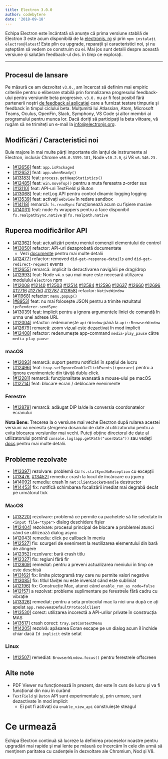 ```yaml
---
title: Electron 3.0.0
author: codebytere
date: '2018-09-18'
---
```


Echipa Electron este încântată să anunțe că prima versiune stabilă de Electron 3 este acum disponibilă de la [electronjs. rg](https://electronjs.org/) și prin `npm instalați electron@latest`! Este plin cu upgrade, reparații și caracteristici noi, și nu așteptăm să vedem ce construim cu ei. Mai jos sunt detalii despre această versiune și salutăm feedback-ul dvs. în timp ce explorați.

---

## Procesul de lansare

Pe măsură ce am dezvoltat `v3.0.`, am încercat să definim mai empiric criteriile pentru o eliberare stabilă prin formalizarea progresului feedback-ului pentru versiunile beta progresive. `v3.0.` nu ar fi fost posibil fără partenerii noștri [de feedback al aplicației](https://github.com/electron/electron/blob/3-0-x/docs/tutorial/app-feedback-program.md) care a furnizat testare timpurie și feedback în timpul ciclului beta. Mulţumită lui Atlassian, Atom, Microsoft Teams, Oculus, OpenFin, Slack, Symphony, VS Code şi altor membri ai programului pentru munca lor. Dacă doriți să participați la beta viitoare, vă rugăm să ne trimiteți un e-mail la [info@electronjs.org](mailto:info@electronjs.org).

## Modificări / Caracteristici noi

Bule majore în mai multe părți importante din lanțul de instrumente al Electron, inclusiv Chrome `v66.0.3359.181`, Node `v10.2.0`, și V8 `v6.346.23.`

* [[#12656](https://github.com/electron/electron/pull/12656)] feat: `app.isPackaged`
* [[#12652](https://github.com/electron/electron/pull/12652)] feat: `app.whenReady()`
* [[#13183](https://github.com/electron/electron/pull/13183)] feat: `process.getHeapStatistics()`
* [[#12485](https://github.com/electron/electron/pull/12485)] feat: `win.moveTop()` pentru a muta fereastra z-order sus
* [[#13110](https://github.com/electron/electron/pull/13110)] feat: API-uri TextField și Buton
* [[#13068](https://github.com/electron/electron/pull/13068)] feat: netLog API pentru control dinamic logging logging
* [[#13539](https://github.com/electron/electron/pull/13539)] feat: activați `webview` în redare sandbox
* [[#14118](https://github.com/electron/electron/pull/14118)] remarcă: `fs.readSync` funcționează acum cu fișiere masive
* [[#14031](https://github.com/electron/electron/pull/14031)] feat: node `fs` wrappers pentru a face disponibil `fs.realpathSync.native` și `fs.realpath.native`

## Ruperea modificărilor API

* [[#12362](https://github.com/electron/electron/pull/12362)] feat: actualizări pentru meniul comenzii elementului de control
* [[#13050](https://github.com/electron/electron/pull/13050)] refactor: API-uri dezaprobată documentate
  * Vezi [documente](https://github.com/electron/electron/blob/master/docs/api/breaking-changes.md#breaking-api-changes-30) pentru mai multe detalii
* [[#12477](https://github.com/electron/electron/pull/12477)] refactor: removed `did-get-response-details` and `did-get-redirect-request` events
* [[#12655](https://github.com/electron/electron/pull/12655)] remarcă: implicit la dezactivarea navigării pe drag/drop
* [[#12993](https://github.com/electron/electron/pull/12993)] feat: Node `v4.x` sau mai mare este necesară utilizarea modulului `electron` npm
* [[#12008](https://github.com/electron/electron/pull/12008) [#12140](https://github.com/electron/electron/pull/12140) [#12503](https://github.com/electron/electron/pull/12503) [#12514](https://github.com/electron/electron/pull/12514) [#12584](https://github.com/electron/electron/pull/12584) [#12596](https://github.com/electron/electron/pull/12596) [#12637](https://github.com/electron/electron/pull/12637) [#12660](https://github.com/electron/electron/pull/12660) [#12696](https://github.com/electron/electron/pull/12696) [#12716](https://github.com/electron/electron/pull/12716) [#12750](https://github.com/electron/electron/pull/12750) [#12787](https://github.com/electron/electron/pull/12787) [#12858](https://github.com/electron/electron/pull/12858)] refactor: `NativeWindow`
* [[#11968](https://github.com/electron/electron/pull/11968)] refactor: `menu.popup()`
* [[#8953](https://github.com/electron/electron/pull/8953)] feat: nu mai folosește JSON pentru a trimite rezultatul `ipcRenderer.sendSync`
* [[#13039](https://github.com/electron/electron/pull/13039)] feat: implicit pentru a ignora argumentele liniei de comandă în urma unei adrese URL
* [[#12004](https://github.com/electron/electron/pull/12004)] refactor: redenumește `api:Window` până la `api::BrowserWindow`
* [[#12679](https://github.com/electron/electron/pull/12679)] remarcă: zoom vizual este dezactivat în mod implicit
* [[#12408](https://github.com/electron/electron/pull/12408)] refactor: redenumește app-command `media-play_pause` către `media-play-pause`

### macOS

* [[#12093](https://github.com/electron/electron/pull/12093)] remarcă: suport pentru notificări în spațiul de lucru
* [[#12496](https://github.com/electron/electron/pull/12496)] feat: `tray.setIgnoreDoubleClickEvents(ignorare)` pentru a ignora evenimentele din tăviţă dublu click.
* [[#12281](https://github.com/electron/electron/pull/12281)] remarcă: funcționalitate avansată a mouse-ului pe macOS
* [[#12714](https://github.com/electron/electron/pull/12714)] feat: blocare ecran / deblocare evenimente

### Ferestre

* [[#12879](https://github.com/electron/electron/pull/12879)] remarcă: adăugat DIP la/de la conversia coordonatelor ecranului

**Nota Bene:** Trecerea la o versiune mai veche Electron după rularea acestei versiuni va necesita ștergerea dosarului de date al utilizatorului pentru a evita blocarea versiunilor mai vechi. Puteți obține directorul de date al utilizatorului pornind `console.log(app.getPath("userData"))` sau vedeți [docs](https://electronjs.org/docs/api/app#appgetpathname) pentru mai multe detalii.

## Probleme rezolvate

* [[#13397](https://github.com/electron/electron/pull/13397)] rezolvare: problemă cu `fs.statSyncNoException` cu excepții
* [[#13476](https://github.com/electron/electron/pull/13476), [#13452](https://github.com/electron/electron/pull/13452)] remediu: crash la locul de încărcare cu jquery
* [[#14092](https://github.com/electron/electron/pull/14092)] remediu: crash în `net:ClientSocketHandle` destructor
* [[#14453](https://github.com/electron/electron/pull/14453)] fix: notifică schimbarea focalizării imediat mai degrabă decât pe următorul tick

### MacOS

* [[#13220](https://github.com/electron/electron/pull/13220)] rezolvare: problemă ce permite ca pachetele să fie selectate în `<input file="type">` dialog deschidere fișier
* [[#12404](https://github.com/electron/electron/pull/12404)] rezolvare: procesul principal de blocare a problemei atunci când se utilizează dialog async
* [[#12043](https://github.com/electron/electron/pull/12043)] remediu: click pe callback în meniu
* [[#12527](https://github.com/electron/electron/pull/12527)] fix: scurgeri de eveniment la reutilizarea elementului din bară de atingere
* [[#12352](https://github.com/electron/electron/pull/12352)] rezolvare: bară crash titlu
* [[#12327](https://github.com/electron/electron/pull/12327)] fix: regiuni fără fir
* [[#12809](https://github.com/electron/electron/pull/12809)] remediat: pentru a preveni actualizarea meniului în timp ce este deschisă
* [[#13162](https://github.com/electron/electron/pull/13162)] fix: limite pictogramă tray care nu permite valori negative
* [[#13085](https://github.com/electron/electron/pull/13085)] fix: titlul tăviței nu este inversat când este subliniat
* [[#12196](https://github.com/electron/electron/pull/12196)] fix: Construcție Mac, atunci când `enable_run_as_node=false`
* [[#12157](https://github.com/electron/electron/pull/12157)] a rezolvat: probleme suplimentare pe ferestrele fără cadru cu vibrație
* [[#13326](https://github.com/electron/electron/pull/13326)] remediat: pentru a seta protocolul mac la nici una după ce ați apelat `app.removeAsDefaultProtocolClient`
* [[#13530](https://github.com/electron/electron/pull/13530)] corect: utilizarea incorectă a API-urilor private în construcția MAS
* [[#13517](https://github.com/electron/electron/pull/13517)] crash corect: `tray.setContextMenu`
* [[#14205](https://github.com/electron/electron/pull/14205)] rezolvă: apăsarea Ecran escape pe un dialog acum îl închide chiar dacă `Id implicit` este setat

### Linux

* [[#12507](https://github.com/electron/electron/pull/12507)] remediat: `BrowserWindow.focus()` pentru ferestrele offscreen

## Alte note

* PDF Viewer nu funcționează în prezent, dar este în curs de lucru și va fi funcțional din nou în curând
* `TextField` și `Buton` API sunt experimentale și, prin urmare, sunt dezactivate în mod implicit
  * Ei pot fi activați cu `enable_view_api` construiește steagul

# Ce urmează

Echipa Electron continuă să lucreze la definirea proceselor noastre pentru upgradări mai rapide şi mai lente pe măsură ce încercăm în cele din urmă să menţinem paritatea cu cadenţele în dezvoltare ale Chromium, Nod și V8.
